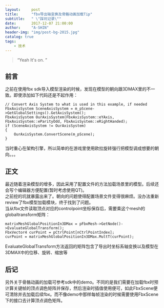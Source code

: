 ```yaml
---
layout:     post
title:      "fbx导出轴变换及骨骼动画加载Tip"
subtitle:   " \"踩坑记录\""
date:       2017-12-07 21:00:00
author:     "A-SHIN"
header-img: "img/post-bg-2015.jpg"
catalog: true
tags:
    - 技术
---
```


> “Yeah It's on. ”


## 前言
之前在使用fbx sdk导入模型渲染的时候，发现在模型的朝向跟3DMAX里的不一致。即使添加如下代码还是不起作用：
```
// Convert Axis System to what is used in this example, if needed
FbxAxisSystem SceneAxisSystem = m_pScene->GetGlobalSettings().GetAxisSystem();
FbxAxisSystem OurAxisSystem(FbxAxisSystem::eYAxis, FbxAxisSystem::eParityOdd, FbxAxisSystem::eRightHanded);
if (SceneAxisSystem != OurAxisSystem)
{
	OurAxisSystem.ConvertScene(m_pScene);
}
```
当时重心在架构引擎，所以简单的在游戏里使用欧拉旋转强行把模型调成想要的朝向。。。
## 正文
最近随着渲染模型的增多，因此采用了配置文件的方法加载场景里的模型。后续还会写个编辑器方便配置(暂时考虑使用QT)。  
之前挖的坑就暴露出来了。朝向的问题使得配置场景文件变得很麻烦。没办法重新review了fbx模型加载模块，终于找到了问题。  
当从fbx文件读取顶点对应的controlpoint坐标保存后，需要乘这个mesh的globaltransform矩阵：
```
matrixMeshGlobalPositionIn3DMax = pFbxMesh->GetNode()->EvaluateGlobalTransform();
FbxVector4 curPoint = pCtrlPoint[nCtrlPointIndex];
curPoint = matrixMeshGlobalPositionIn3DMax.MultT(curPoint);
```
EvaluateGlobalTransform方法返回的矩阵包含了导出时坐标系轴变换以及模型在3DMAX中的位移、旋转、缩放等
## 后记
另外关于骨骼动画的加载可参考sdk中的demo。不同的是我们需要在加载fbx时预计算关键帧的顶点调色矩阵并保存，然后渲染时插值使用便可，如此FbxScene便可清除并去加载后续fbx。而不像demo中那样每帧渲染的时候需要使用FbxScene下的接口去计算顶点调色矩阵。